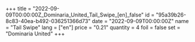 +++
title = "2022-09-09T00:00:00Z_Dominaria_United_Tail_Swipe_[en]_false"
id = "95a39b26-8c83-40ea-b492-036251366d73"
date = "2022-09-09T00:00:00Z"
name = "Tail Swipe"
lang = ["en"]
price = "0.21"
quantity = 4
foil = false
set = "Dominaria United"
+++
